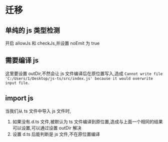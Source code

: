 # 迁移

## 单纯的 js 类型检测

开启 allowJs 和 checkJs,并设置 noEmit 为 true

## 需要编译 js

这里要设置 outDir,不然会让 js 文件编译后在原位置写入,造成
`Cannot write file 'C:/Users/1/Desktop/js-ts/src/index.js' because it would overwrite input file.`

## import js

当我们从 ts 文件中导入 js 文件时,

1. 如果没有.d.ts 文件,被默认为 ts 文件编译到原位置,造成与上面一个相同的结果可以设置,可以通过设置 outDir 解决
2. 设置 d.ts 后能判断是 js 文件,不在原位置编译

